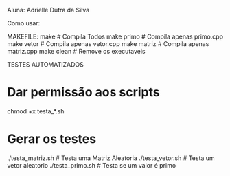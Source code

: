 Aluna: Adrielle Dutra da Silva

Como usar:

MAKEFILE:
make # Compila Todos
make primo # Compila apenas primo.cpp
make vetor # Compila apenas vetor.cpp
make matriz # Compila apenas matriz.cpp
make clean # Remove os executaveis

TESTES AUTOMATIZADOS

# Dar permissão aos scripts
chmod +x testa_*.sh

# Gerar os testes
./testa_matriz.sh # Testa uma Matriz Aleatoria
./testa_vetor.sh # Testa um vetor aleatorio
./testa_primo.sh # Testa se um valor é primo

